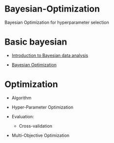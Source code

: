 # Bayesian-Optimization
Bayesian Optimization for hyperparameter selection

# Basic bayesian
 - [Introduction to Bayesian data analysis](https://www.youtube.com/watch?v=3OJEae7Qb_o&list=PLuFpbnkMGXo1U2Ia2fPrBaWuPA-3kv3QT&index=1)

 - [Bayesian Optimization](https://www.youtube.com/watch?v=C5nqEHpdyoE)
 
 # Optimization
 
 - Algorithm
 
 - Hyper-Parameter Optimization
  * Evaluation:
    * Cross-validation
    
  * Multi-Objective Optimization
